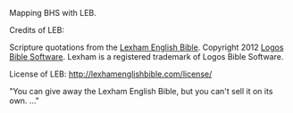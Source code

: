 Mapping BHS with LEB.

Credits of LEB:

Scripture quotations from the <a href='http://lexhamenglishbible.com'>Lexham English Bible</a>. Copyright 2012 <a href='https://www.logos.com'>Logos Bible Software</a>. Lexham is a registered trademark of Logos Bible Software.

License of LEB: <a href='http://lexhamenglishbible.com/license/'>http://lexhamenglishbible.com/license/</a>

"You can give away the Lexham English Bible, but you can't sell it on its own. ..."
